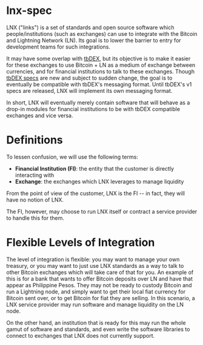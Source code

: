 # lnx-spec

LNX ("links") is a set of standards and open source software which people/institutions (such as exchanges) can use to integrate with the Bitcoin and Lightning Network (LN). Its goal is to lower the barrier to entry for development teams for such integrations.

It may have some overlap with [tbDEX](https://github.com/TBD54566975/tbdex-whitepaper), but its objective is to make it easier for these exchanges to use Bitcoin + LN as a medium of exchange between currencies, and for financial institutions to talk to these exchanges. Though [tbDEX specs](https://github.com/TBD54566975/tbdex-protocol/blob/main/lib/README.md) are new and subject to sudden change, the goal is to eventually be compatible with tbDEX's messaging format. Until tbDEX's v1 specs are released, LNX will implement its own messaging format.

In short, LNX will eventually merely contain software that will behave as a drop-in modules for financial institutions to be with tbDEX compatible exchanges and vice versa.

# Definitions

To lessen confusion, we will use the following terms:

- **Financial Institution (FI)**: the entity that the customer is directly interacting with
- **Exchange**: the exchanges which LNX leverages to manage liquidity

From the point of view of the customer, LNX is the FI -- in fact, they will have no notion of LNX.

The FI, however, may choose to run LNX itself or contract a service provider to handle this for them.

# Flexible Levels of Integration

The level of integration is flexible: you may want to manage your own treasury, or you may want to just use LNX standards as a way to talk to other Bitcoin exchanges which will take care of that for you. An example of this is for a bank that wants to offer Bitcoin deposits over LN and have that appear as Philippine Pesos. They may not be ready to custody Bitcoin and run a Lightning node, and simply want to get their local fiat currency for Bitcoin sent over, or to get Bitcoin for fiat they are selling. In this scenario, a LNX service provider may run software and manage liquidity on the LN node.

On the other hand, an institution that is ready for this may run the whole gamut of software and standards, and even write the software libraries to connect to exchanges that LNX does not currently support.
